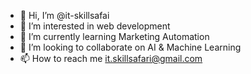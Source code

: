 - 👋 Hi, I’m @it-skillsafai
- 👀 I’m interested in web development
- 🌱 I’m currently learning Marketing Automation
- 💞️ I’m looking to collaborate on AI & Machine Learning
- 📫 How to reach me it.skillsafari@gmail.com
<!---
it-skillsafai/it-skillsafai is a ✨ special ✨ repository because its `README.md` (this file) appears on your GitHub profile.
You can click the Preview link to take a look at your changes.
--->
